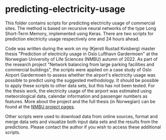 # predicting-electricity-usage

This folder contains scripts for predicting electricity usage of commercial sites.
The method is based on recursive neural networks of the type Long Short-Term Memory, implemented using Keras.
There are two scripts for prediction electricity usage respectively one and 24 hours ahead.

Code was written during the work on my (Kjersti Rustad Kvisberg) master thesis "Prediction of electricity usage in Oslo Lufthavn Gardermoen" at the Norwegian University of Life Sciences (NMBU) autumn of 2022.
As part of the research project "Network balancing from large parking facilities and commercial buildings", the scripts were applied on a case study of Oslo Airport Gardermoen to assess whether the airport's electricity usage was possible to predict using the suggested methodology.
It should be possible to apply these scripts to other data sets, but this has not been tested.
For the thesis work, the electricity usage of the airport was estimated using meteorological data, calendar information and passenger numbers as features.
More about the project and the full thesis (in Norwegian) can be found at the [NMBU project pages](https://www.nmbu.no/forside/prosjekter/nex2g).

Other scripts were used to download data from online sources, format and merge data sets and visualize both input data sets and the results from the predictions. 
Please contact the author if you wish to access these additional scripts.
